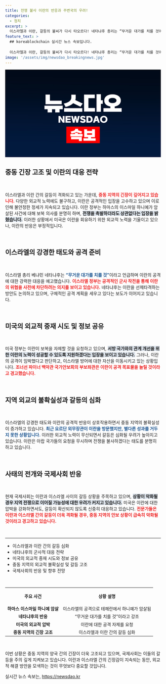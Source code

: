 ```yaml
---
title: 전쟁 불사 이란의 반응과 주변국의 우려!
categories:
  - 정치
excerpt: >
  이스라엘과 이란, 갈등의 불씨가 다시 타오르다! 네타냐후 총리는 “무거운 대가를 치를 것이라고 경고하며, 이란 측은 전쟁도 불사하겠다는 입장을 고수하고 있습니다. 미국의 압박과 중동 정세 변화 속에서, 긴장의 고개가 더욱 높아지고 있습니다. 클릭하여 자세히 알아보세요!
feature_text: >
  ## koreablockchain 실시간 뉴스 속보입니다.

  이스라엘과 이란, 갈등의 불씨가 다시 타오르다! 네타냐후 총리는 “무거운 대가를 치를 것이라고 경고하며, 이란 측은 전쟁도 불사하겠다는 입장을 고수하고 있습니다. 미국의 압박과 중동 정세 변화 속에서, 긴장의 고개가 더욱 높아지고 있습니다. 클릭하여 자세히 알아보세요!
image: '/assets/img/newsdao_breakingnews.jpg'
---
```


<p><img src="/assets/img/newsdao_breakingnews.jpg" alt="koreablockchain 속보" /></p>

<h2 data-ke-size="size26">중동 긴장 고조 및 이란의 대응 전략</h2>

<p data-ke-size="size16">&nbsp;</p>

<p>이스라엘과 이란 간의 갈등이 격화되고 있는 가운데, <b><span style="color: #ee2323;">중동 지역의 긴장이 깊어지고 있습니다.</span></b> 다양한 외교적 노력에도 불구하고, 이란은 공격적인 입장을 고수하고 있으며 이로 인해 불안정한 정세가 지속되고 있습니다. 이란 정부는 하마스의 이스마일 하니예가 암살된 사건에 대해 보복 의사를 분명히 하며, <b><span style="background-color: #21538527;">전쟁을 촉발하더라도 상관없다는 입장을 밝혔습니다.</span></b> 이러한 상황에서 미국은 이란을 회유하기 위한 외교적 노력을 기울이고 있으나, 이란의 반응은 부정적입니다. </p>

<p data-ke-size="size16">&nbsp;</p>

<h2 data-ke-size="size26">이스라엘의 강경한 태도와 공격 준비</h2>

<p data-ke-size="size16">&nbsp;</p>

<p>이스라엘 총리 베냐민 네타냐후는 <b><span style="color: #1a5490;">“무거운 대가를 치를 것”</span></b>이라고 언급하며 이란의 공격에 대한 강력한 대응을 예고했습니다. <b><span style="color: #ee2323;">이스라엘 정부는 공격적인 군사 작전을 통해 이란의 위협을 사전에 차단하려는 의지를 보이고 있습니다.</span></b> 네타냐후는 이란을 선제타격하는 방안도 논의하고 있으며, 구체적인 공격 계획을 세우고 있다는 보도가 이어지고 있습니다.</p>

<p data-ke-size="size16">&nbsp;</p>

<h2 data-ke-size="size26">미국의 외교적 중재 시도 및 정보 공유</h2>

<p data-ke-size="size16">&nbsp;</p>

<p>미국 정부는 이란이 보복을 자제할 것을 요청하고 있으며, <b><span style="background-color: #21538527;">서방 국가와의 관계 개선을 위한 이란의 노력이 성공할 수 있도록 지원하겠다는 입장을 보이고 있습니다.</span></b> 그러나, 이란의 공격이 임박했다고 판단하고, 이스라엘 방어에 대한 자산을 이동시키고 있는 상황입니다. <b><span style="color: #ee2323;">조너선 파이너 백악관 국가안보회의 부보좌관은 이란이 공격 목표물을 늘릴 것이라고 경고했습니다.</span></b></p>

<p data-ke-size="size16">&nbsp;</p>

<h2 data-ke-size="size26">지역 외교의 불확실성과 갈등의 심화</h2>

<p data-ke-size="size16">&nbsp;</p>

<p>이스라엘의 강경한 태도와 이란의 공격적 반응이 상호작용하면서 중동 지역의 불확실성이 증가하고 있습니다. <b><span style="color: #1a5490;">최근 요르단 외무장관이 이란을 방문했지만, 별다른 성과를 거두지 못한 상황입니다.</span></b> 이러한 외교적 노력이 무산되면서 갈등은 심화될 우려가 높아지고 있습니다. 이란은 아랍 국가들의 요청을 무시하며 전쟁을 불사하겠다는 태도를 분명히 하고 있습니다.</p>

<p data-ke-size="size16">&nbsp;</p>

<h2 data-ke-size="size26">사태의 전개와 국제사회 반응</h2>

<p data-ke-size="size16">&nbsp;</p>

<p>현재 국제사회는 이란과 이스라엘 사이의 갈등 상황을 주목하고 있으며, <b><span style="background-color: #21538527;">상황이 악화될 경우 지역 전쟁으로 이어질 가능성에 대한 우려가 커지고 있습니다.</span></b> 미국은 이란에 대한 압박을 강화하면서도, 갈등이 확산되지 않도록 신중히 대응하고 있습니다. <b><span style="color: #ee2323;">전문가들은 이란과 이스라엘 간의 갈등이 더욱 격화될 경우, 중동 지역의 안보 상황이 급속히 악화될 것이라고 경고하고 있습니다.</span></b></p>

<p data-ke-size="size16">&nbsp;</p>

<hr>

<ul>
    <li>이스라엘과 이란 간의 갈등 심화</li>
    <li>네타냐후의 군사적 대응 전략</li>
    <li>미국의 외교적 중재 시도와 정보 공유</li>
    <li>중동 지역의 외교적 불확실성 및 갈등 고조</li>
    <li>국제사회의 반응 및 향후 전망</li>
</ul>

<p data-ke-size="size16">&nbsp;</p>

<table style="width: 100%;">
    <tr>
        <td style="text-align: center; height: 50px;"><b>주요 사건</b></td>
        <td style="text-align: center; height: 50px;"><b>상황 설명</b></td>
    </tr>
    <tr>
        <td style="text-align: center; height: 17px;"><b>하마스 이스마일 하니예 암살</b></td>
        <td style="text-align: center; height: 17px;">이스라엘의 공격으로 테헤란에서 하니예가 암살됨</td>
    </tr>
    <tr>
        <td style="text-align: center; height: 17px;"><b>네타냐후의 반응</b></td>
        <td style="text-align: center; height: 17px;">“무거운 대가를 치를 것”이라고 강조</td>
    </tr>
    <tr>
        <td style="text-align: center; height: 17px;"><b>미국의 외교적 압박</b></td>
        <td style="text-align: center; height: 17px;">이란에 대한 공격 자제를 요청</td>
    </tr>
    <tr>
        <td style="text-align: center; height: 17px;"><b>중동 지역의 긴장 고조</b></td>
        <td style="text-align: center; height: 17px;">이스라엘과 이란 간의 갈등 심화</td>
    </tr>
</table>

<p data-ke-size="size16">&nbsp;</p>

<p>이번 상황은 중동 지역의 양국 간의 긴장이 더욱 고조되고 있으며, 국제사회는 이들의 갈등을 주의 깊게 지켜보고 있습니다. 이란과 이스라엘 간의 긴장감이 지속되는 동안, 외교적 해결 방안을 모색하는 것이 무엇보다 중요할 것입니다.</p>
실시간 뉴스 속보는, <a href="https://newsdao.kr" rel="dofollow">https://newsdao.kr</a>


